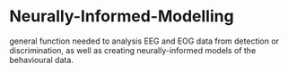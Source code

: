 # Neurally-Informed-Modelling
general function needed to analysis  EEG and EOG data from detection or discrimination, as well as creating neurally-informed models of the behavioural data. 
